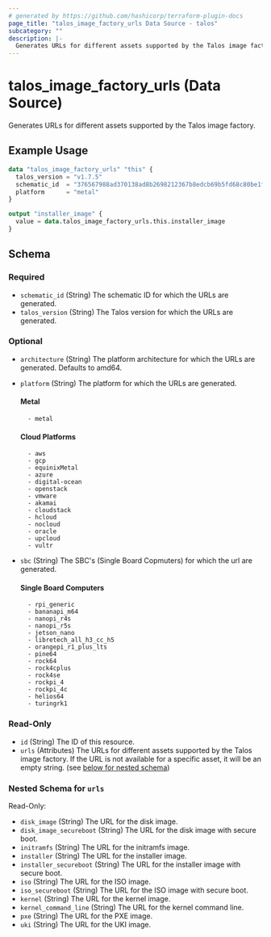 ```yaml
---
# generated by https://github.com/hashicorp/terraform-plugin-docs
page_title: "talos_image_factory_urls Data Source - talos"
subcategory: ""
description: |-
  Generates URLs for different assets supported by the Talos image factory.
---
```


# talos_image_factory_urls (Data Source)

Generates URLs for different assets supported by the Talos image factory.

## Example Usage

```terraform
data "talos_image_factory_urls" "this" {
  talos_version = "v1.7.5"
  schematic_id  = "376567988ad370138ad8b2698212367b8edcb69b5fd68c80be1f2ec7d603b4ba"
  platform      = "metal"
}

output "installer_image" {
  value = data.talos_image_factory_urls.this.installer_image
}
```

<!-- schema generated by tfplugindocs -->
## Schema

### Required

- `schematic_id` (String) The schematic ID for which the URLs are generated.
- `talos_version` (String) The Talos version for which the URLs are generated.

### Optional

- `architecture` (String) The platform architecture for which the URLs are generated. Defaults to amd64.
- `platform` (String) The platform for which the URLs are generated.

	#### Metal

		- metal

    #### Cloud Platforms
        - aws
        - gcp
        - equinixMetal
        - azure
        - digital-ocean
        - openstack
        - vmware
        - akamai
        - cloudstack
        - hcloud
        - nocloud
        - oracle
        - upcloud
        - vultr
- `sbc` (String) The SBC's (Single Board Copmuters) for which the url are generated.

    #### Single Board Computers
        - rpi_generic
        - bananapi_m64
        - nanopi_r4s
        - nanopi_r5s
        - jetson_nano
        - libretech_all_h3_cc_h5
        - orangepi_r1_plus_lts
        - pine64
        - rock64
        - rock4cplus
        - rock4se
        - rockpi_4
        - rockpi_4c
        - helios64
        - turingrk1

### Read-Only

- `id` (String) The ID of this resource.
- `urls` (Attributes) The URLs for different assets supported by the Talos image factory. If the URL is not available for a specific asset, it will be an empty string. (see [below for nested schema](#nestedatt--urls))

<a id="nestedatt--urls"></a>
### Nested Schema for `urls`

Read-Only:

- `disk_image` (String) The URL for the disk image.
- `disk_image_secureboot` (String) The URL for the disk image with secure boot.
- `initramfs` (String) The URL for the initramfs image.
- `installer` (String) The URL for the installer image.
- `installer_secureboot` (String) The URL for the installer image with secure boot.
- `iso` (String) The URL for the ISO image.
- `iso_secureboot` (String) The URL for the ISO image with secure boot.
- `kernel` (String) The URL for the kernel image.
- `kernel_command_line` (String) The URL for the kernel command line.
- `pxe` (String) The URL for the PXE image.
- `uki` (String) The URL for the UKI image.
